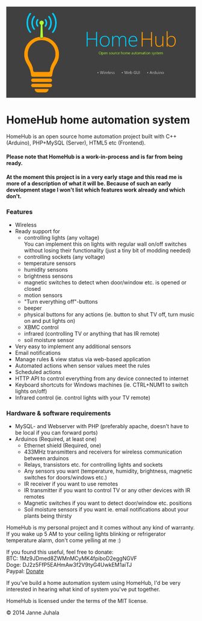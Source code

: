 ![LOGO](Assets/Logo_hollow_with_text_722x.png)

# HomeHub home automation system
  
HomeHub is an open source home automation project built with C++ (Arduino), PHP+MySQL (Server), HTML5 etc (Frontend).
  
  
#### Please note that HomeHub is a work-in-process and is far from being ready.
#### At the moment this project is in a very early stage and this read me is more of a description of what it will be. Because of such an early development stage I won't list which features work already and which don't.
  
  
### Features
* Wireless
* Ready support for
  * controlling lights (any voltage)  
   You can implement this on lights with regular wall on/off switches without losing their functionality (just a tiny bit of modding needed)  
  * controlling sockets (any voltage)
  * temperature sensors
  * humidity sensons
  * brightness sensons
  * magnetic switches to detect when door/window etc. is opened or closed
  * motion sensors
  * "Turn everything off"-buttons
  * beeper
  * physical buttons for any actions (ie. button to shut TV off, turn music on and put lights on)
  * XBMC control
  * infrared (controlling TV or anything that has IR remote)
  * soil moisture sensor
* Very easy to implement any additional sensors
* Email notifications
* Manage rules & view status via web-based application
* Automated actions when sensor values meet the rules
* Scheduled actions
* HTTP API to control everything from any device connected to internet
* Keyboard shortcuts for Windows machines (ie. CTRL+NUM1 to switch lights on/off)
* Infrared control (ie. control lights with your TV remote)  
  
### Hardware & software requirements
* MySQL- and Webserver with PHP (preferably apache, doesn't have to be local if you can forward ports)
* Arduinos (Required, at least one)
  * Ethernet shield (Required, one)
  * 433MHz transmitters and receivers for wireless communication between arduinos
  * Relays, transistors etc. for controlling lights and sockets
  * Any sensors you want (temperature, humidity, brightness, magnetic switches for doors/windows etc.)
  * IR receiver if you want to use remotes
  * IR transmitter if you want to control TV or any other devices with IR remotes
  * Magnetic switches if you want to detect door/window etc. positions  
  * Soil moisture sensors if you want ie. email notifications about your plants being thirsty  
  
  
HomeHub is my personal project and it comes without any kind of warranty.  
If you wake up 5 AM to your ceiling lights blinking or refrigerator temperature alarm, don't come yelling at me :)  
  
  
If you found this useful, feel free to donate:  
BTC: 1Mz9JDmed8ZWMnMCyMK4fpiboD2eggNGVF  
Doge: DJ2z5FfP5EAHmAw3f2V9tyG4UwkEM1aiTJ  
Paypal: [Donate](https://www.paypal.com/cgi-bin/webscr?cmd=_donations&business=FHCUMTL6FPU6L&lc=US&item_name=JJJ&currency_code=USD&bn=PP%2dDonationsBF%3abtn_donateCC_LG%2egif%3aNonHosted)  
  
If you've build a home automation system using HomeHub, I'd be very interested in hearing what kind of system you've put together.  
  
  
HomeHub is licensed under the terms of the MIT license.


© 2014 Janne Juhala  